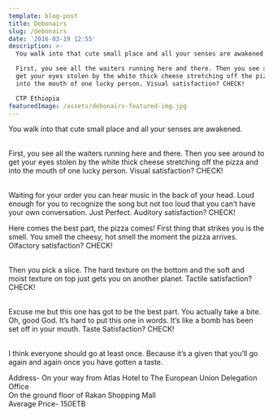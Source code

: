 ```yaml
---
template: blog-post
title: Debonairs
slug: /debonairs
date: '2016-03-19 12:55'
description: >-
  You walk into that cute small place and all your senses are awakened.

  First, you see all the waiters running here and there. Then you see around to
  get your eyes stolen by the white thick cheese stretching off the pizza and
  into the mouth of one lucky person. Visual satisfaction? CHECK! 

  CTP Ethiopia
featuredImage: /assets/debonairs-featured-img.jpg
---
```

You walk into that cute small place and all your senses are awakened.

\
First, you see all the waiters running here and there. Then you see around to get your eyes stolen by the white thick cheese stretching off the pizza and into the mouth of one lucky person. Visual satisfaction? CHECK!

\
Waiting for your order you can hear music in the back of your head. Loud enough for you to recognize the song but not too loud that you can’t have your own conversation. Just Perfect. Auditory satisfaction? CHECK!

Here comes the best part, the pizza comes! First thing that strikes you is the smell. You smell the cheesy, hot smell the moment the pizza arrives. Olfactory satisfaction? CHECK!

\
Then you pick a slice. The hard texture on the bottom and the soft and moist texture on top just gets you on another planet. Tactile satisfaction? CHECK!

\
Excuse me but this one has got to be the best part. You actually take a bite. Oh, good God. It’s hard to put this one in words. It’s like a bomb has been set off in your mouth. Taste Satisfaction? CHECK!

\
I think everyone should go at least once. Because it’s a given that you’ll go again and again once you have gotten a taste.

Address- On your way from Atlas Hotel to The European Union Delegation Office\
On the ground floor of Rakan Shopping Mall\
Average Price- 150ETB
